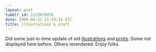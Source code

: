 ```yaml
---
layout: post
tumblr_id: 1133070070  
date: 2004-04-21 21:19:33 UTC
title: illustrations & stuff
---
```


Did some just-in-time update of old <a href="/rp14/illustration.xhtml">illustrations</a> and <a href="/rp14/print.xhtml">prints</a>. Some not displayed here before. Others rerendered. Enjoy folks.
